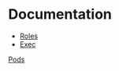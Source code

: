 # Documentation

* [Roles](roles.md)
* [Exec](exec.md)

<a href="https://kubernetes.io/docs/concepts/workloads/pods/" target="_blank">Pods</a>
